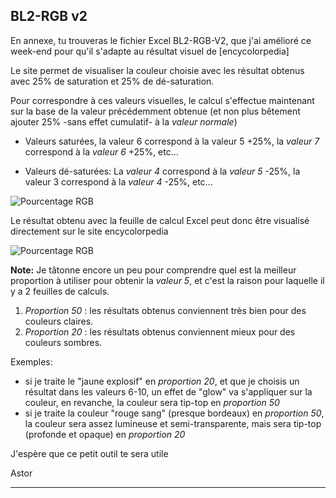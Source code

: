 

## BL2-RGB v2
 
En annexe, tu trouveras le fichier Excel BL2-RGB-V2, que j'ai amélioré ce week-end pour qu'il s'adapte au résultat visuel de [encycolorpedia]

Le site permet de visualiser la couleur choisie avec les résultat obtenus avec 25% de saturation et 25% de dé-saturation.

Pour correspondre à ces valeurs visuelles, le calcul s'effectue maintenant sur la base de la valeur précédemment obtenue (et non plus bêtement ajouter 25% -sans effet cumulatif- à la *valeur normale*)

- Valeurs saturées, la valeur 6 correspond à la valeur 5 +25%, la *valeur 7* correspond à la *valeur 6* +25%, etc... 

- Valeurs dé-saturées: La *valeur 4* correspond à la *valeur 5* -25%, la valeur 3 correspond à la *valeur 4* -25%, etc...

![Pourcentage RGB](https://imgur.com/tDlmudd.jpg)

Le résultat obtenu avec la feuille de calcul Excel peut donc être visualisé directement sur le site encycolorpedia

![Pourcentage RGB](https://imgur.com/zmCbHZC.jpg)

**Note:** Je tâtonne encore un peu pour comprendre quel est la meilleur proportion à utiliser pour obtenir la *valeur 5*, et c'est la raison pour laquelle il y a 2 feuilles de calculs.
1. *Proportion 50* : les résultats obtenus conviennent très bien pour des couleurs claires.
2. *Proportion 20* : les résultats obtenus conviennent mieux pour des couleurs sombres.

Exemples:
- si je traite le "jaune explosif" en *proportion 20*, et que je choisis un résultat dans les valeurs 6-10, un effet de "glow" va s'appliquer sur la couleur, en revanche, la couleur sera tip-top en *proportion 50*
- si je traite la couleur "rouge sang" (presque bordeaux) en *proportion 50*, la couleur sera assez lumineuse et semi-transparente, mais sera tip-top (profonde et opaque) en *proportion 20*

J'espère que ce petit outil te sera utile

Astor
*****
